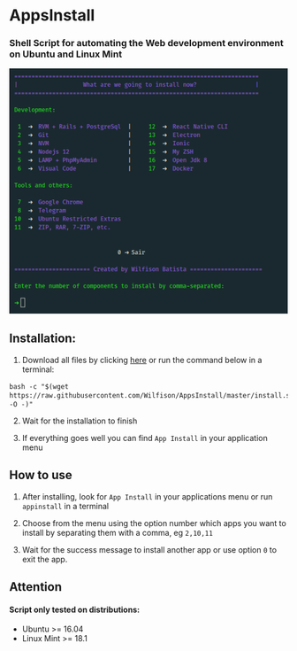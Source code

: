 # AppsInstall
### Shell Script for automating the Web development environment on Ubuntu and Linux Mint


![ScreenShot](./screenshot.png)


## Installation:


1. Download all files by clicking [here](https://github.com/Wilfison/AppsInstall/archive/master.zip) or run the command below in a terminal:

```shell
bash -c "$(wget https://raw.githubusercontent.com/Wilfison/AppsInstall/master/install.sh -O -)"
```

2. Wait for the installation to finish

3. If everything goes well you can find `App Install` in your application menu

## How to use

1. After installing, look for `App Install` in your applications menu or run `appinstall` in a terminal

2. Choose from the menu using the option number which apps you want to install by separating them with a comma, eg `2,10,11`

3. Wait for the success message to install another app or use option `0` to exit the app.

##  Attention

#### Script only tested on distributions:
- Ubuntu >= 16.04
- Linux Mint >= 18.1
